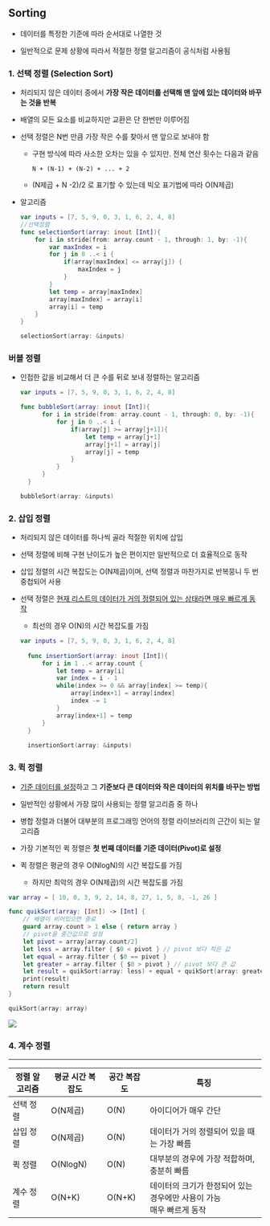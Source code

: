 ## Sorting

- 데이터를 특정한 기준에 따라 순서대로 나열한 것

- 일반적으로 문제 상황에 따라서 적절한 정렬 알고리즘이 공식처럼 사용됨

### 1. 선택 정렬 (Selection Sort)

- 처리되지 않은 데이터 중에서 **가장 작은 데이터를 선택해 맨 앞에 있는 데이터와 바꾸는 것을 반복**

- 배열의 모든 요소를 비교하지만 교환은 단 한번만 이루어짐

- 선택 정렬은 N번 만큼 가장 작은 수를 찾아서 맨 앞으로 보내야 함

  - 구현 방식에 따라 사소한 오차는 있을 수 있지만. 전체 연산 횟수는 다음과 같음

    ```
    N + (N-1) + (N-2) + ... + 2
    ```

  - (N제곱 + N -2)/2 로 표기할 수 있는데 빅오 표기법에 따라 O(N제곱)
  
- 알고리즘

  ```swift
  var inputs = [7, 5, 9, 0, 3, 1, 6, 2, 4, 8]
  //선택정렬
  func selectionSort(array: inout [Int]){
      for i in stride(from: array.count - 1, through: 1, by: -1){
          var maxIndex = i
          for j in 0 ..< i {
              if(array[maxIndex] <= array[j]) {
                  maxIndex = j
              }
          }
          let temp = array[maxIndex]
          array[maxIndex] = array[i]
          array[i] = temp
      }
  }
  
  selectionSort(array: &inputs)
  ```

  

### 버블 정렬

- 인접한 값을 비교해서 더 큰 수를 뒤로 보내 정렬하는 알고리즘

  ```swift
  var inputs = [7, 5, 9, 0, 3, 1, 6, 2, 4, 8]
  
  func bubbleSort(array: inout [Int]){
        for i in stride(from: array.count - 1, through: 0, by: -1){
            for j in 0 ..< i {
                if(array[j] >= array[j+1]){
                    let temp = array[j+1]
                    array[j+1] = array[j]
                    array[j] = temp
                }
            }
        }
    }
  
  bubbleSort(array: &inputs)
  ```
### 2. 삽입 정렬

- 처리되지 않은 데이터를 하나씩 골라 적절한 위치에 삽입

- 선택 정렬에 비해 구현 난이도가 높은 편이지만 일반적으로 더 효율적으로 동작

- 삽입 정렬의 시간 복잡도는 O(N제곱)이며, 선택 정렬과 마찬가지로 반복뭉니 두 번 중첩되어 사용

- 선택 정렬은 <u>현재 리스트의 데이터가 거의 정렬되어 있는 상태라면 매우 빠르게 동작</u>
  
  - 최선의 경우 O(N)의 시간 복잡도를 가짐
  
  ```swift
  var inputs = [7, 5, 9, 0, 3, 1, 6, 2, 4, 8]
    
    func insertionSort(array: inout [Int]){
        for i in 1 ..< array.count {
            let temp = array[i]
            var index = i - 1
            while(index >= 0 && array[index] >= temp){
                array[index+1] = array[index]
                index -= 1
            }
            array[index+1] = temp
        }
    }
    
    insertionSort(array: &inputs)
  ```
  
    

### 3. 퀵 정렬

- <u>기준 데이터를 설정</u>하고 그 **기준보다 큰 데이터와 작은 데이터의 위치를 바꾸는 방법**

- 일반적인 상황에서 가장 많이 사용되는 정렬 알고리즘 중 하나
- 병합 정렬과 더불어 대부분의 프로그래밍 언어의 정렬 라이브러리의 근간이 되는 알고리즘
- 가장 기본적인 퀵 정렬은 **첫 번째 데이터를 기준 데이터(Pivot)로 설정**
- 퀵 정렬은 평균의 경우 O(NlogN)의 시간 복잡도를 가짐
  - 하지만 최악의 경우 O(N제곱)의 시간 복잡도를 가짐

```swift
var array = [ 10, 0, 3, 9, 2, 14, 8, 27, 1, 5, 8, -1, 26 ]

func quikSort(array: [Int]) -> [Int] {
  	// 배열이 비어있으면 종료
    guard array.count > 1 else { return array }
    // pivot을 중간값으로 설정
    let pivot = array[array.count/2]
    let less = array.filter { $0 < pivot } // pivot 보다 작은 값
    let equal = array.filter { $0 == pivot }
    let greater = array.filter { $0 > pivot } // pivot 보다 큰 값
    let result = quikSort(array: less) + equal + quikSort(array: greater)
    print(result)
    return result
}

quikSort(array: array)

```







<img src = "\image\01.png">

### 4. 계수 정렬



---

| 정렬 알고리즘 | 평균 시간 복잡도 | 공간 복잡도 | 특징                                                         |
| ------------- | ---------------- | ----------- | ------------------------------------------------------------ |
| 선택 정렬     | O(N제곱)         | O(N)        | 아이디어가 매우 간단                                         |
| 삽입 정렬     | O(N제곱)         | O(N)        | 데이터가 거의 정렬되어 있을 때는 가장 빠름                   |
| 퀵 정렬       | O(NlogN)         | O(N)        | 대부분의 경우에 가장 적합하며, 충분히 빠름                   |
| 계수 정렬     | O(N+K)           | O(N+K)      | 데이터의 크기가 한정되어 있는 경우에만 사용이 가능 <br />매우 빠르게 동작 |

